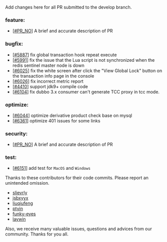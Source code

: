 Add changes here for all PR submitted to the develop branch.

<!-- Please add the `changes` to the following location(feature/bugfix/optimize/test) based on the type of PR -->

### feature:
- [[#PR_NO](https://github.com/seata/seata/pull/PR_NO)] A brief and accurate description of PR

### bugfix:
- [[#5887](https://github.com/seata/seata/pull/5887)] fix global transaction hook repeat execute
- [[#5991](https://github.com/seata/seata/pull/5991)] fix the issue that the Lua script is not synchronized when the redis sentinel master node is down
- [[#6025](https://github.com/seata/seata/pull/6025)] fix the white screen after click the "View Global Lock" button on the transaction info page in the console
- [[#6026](https://github.com/seata/seata/pull/6026)] fix incorrect metric report
- [[#4410](https://github.com/seata/seata/pull/4410)] support jdk9+ compile code
- [[#6104](https://github.com/seata/seata/pull/6104)] fix dubbo 3.x consumer can't generate TCC proxy in tcc mode.

### optimize:
- [[#6044](https://github.com/seata/seata/pull/6044)] optimize derivative product check base on mysql
- [[#6361](https://github.com/seata/seata/pull/6361)] optimize 401 issues for some links

### security:
- [[#PR_NO](https://github.com/seata/seata/pull/PR_NO)] A brief and accurate description of PR

### test:
- [[#6151](https://github.com/seata/seata/pull/6151)] add test for `MacOS` and `Windows`

Thanks to these contributors for their code commits. Please report an unintended omission.

<!-- Please make sure your Github ID is in the list below -->
- [slievrly](https://github.com/slievrly)
- [jsbxyyx](https://github.com/jsbxyyx)
- [liuqiufeng](https://github.com/liuqiufeng)
- [ptyin](https://github.com/ptyin)
- [funky-eyes](https://github.com/funky-eyes)
- [laywin](https://github.com/laywin)


Also, we receive many valuable issues, questions and advices from our community. Thanks for you all.
